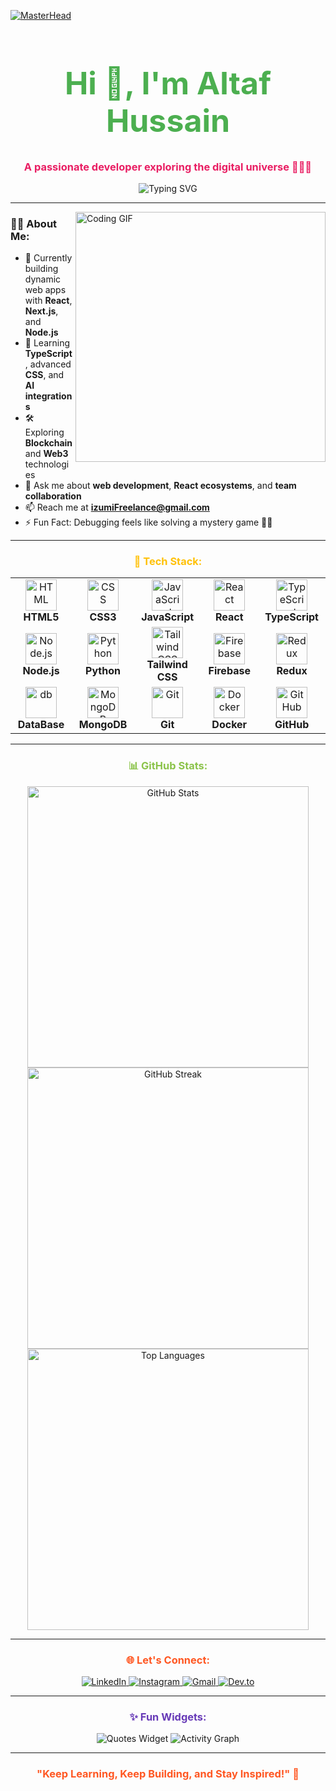 [![MasterHead](https://repository-images.githubusercontent.com/588181932/e36ec678-7984-4cdd-8e4c-a3932772ff8e)](https://www.linkedin.com/in/altaf-hussain-325967324)

<h1 align="center" style="font-size: 50px; color: #4CAF50;">Hi 👋, I'm Altaf Hussain</h1>
<h3 align="center" style="color: #E91E63;">A passionate developer exploring the digital universe 🐱‍👤🌌</h3>

<div align="center">
  <img src="https://readme-typing-svg.demolab.com?font=Fira+Code&size=22&duration=4000&pause=500&color=4CAF50&width=450&lines=Full-Stack+Web+Developer;Tech+Enthusiast;Lifelong+Learner;Open+to+Collaboration;Problem+Solver" alt="Typing SVG" />
</div>

---

<img align="right" src="https://media1.giphy.com/media/v1.Y2lkPTc5MGI3NjExOTFqaXg2aDhvOWRiajJjcjdteGhiaHp5czQzYmZmYTFuNGFvZmExdSZlcD12MV9pbnRlcm5hbF9naWZfYnlfaWQmY3Q9Zw/wLNuW1tCKRiPmDV5Y4/giphy.webp" alt="Coding GIF" width="400" />

### 👨‍💻 About Me:
- 🔭 Currently building dynamic web apps with **React**, **Next.js**, and **Node.js**  
- 🌱 Learning **TypeScript**, advanced **CSS**, and **AI integrations**  
- 🛠️ Exploring **Blockchain** and **Web3** technologies  
- 💬 Ask me about **web development**, **React ecosystems**, and **team collaboration**  
- 📫 Reach me at **izumiFreelance@gmail.com**  
- ⚡ Fun Fact: Debugging feels like solving a mystery game 🕵️‍♂️  

---

<div align="center">
  <h3 style="color: #FFC107;">🚀 Tech Stack:</h3>
  <table>
    <tr>
      <td align="center" width="130">
        <img src="https://cdn.worldvectorlogo.com/logos/html-1.svg" alt="HTML" width="50" height="50" />
        <br><b>HTML5</b>
      </td>
      <td align="center" width="130">
        <img src="https://cdn.worldvectorlogo.com/logos/css-3.svg" alt="CSS" width="50" height="50" />
        <br><b>CSS3</b>
      </td>
      <td align="center" width="130">
        <img src="https://cdn.worldvectorlogo.com/logos/javascript-1.svg" alt="JavaScript" width="50" height="50" />
        <br><b>JavaScript</b>
      </td>
      <td align="center" width="130">
        <img src="https://cdn.worldvectorlogo.com/logos/react-2.svg" alt="React" width="50" height="50" />
        <br><b>React</b>
      </td>
      <td align="center" width="130">
        <img src="https://cdn.worldvectorlogo.com/logos/typescript.svg" alt="TypeScript" width="50" height="50" />
        <br><b>TypeScript</b>
      </td>
    </tr>
    <tr>
      <td align="center" width="130">
        <img src="https://cdn.worldvectorlogo.com/logos/nodejs-1.svg" alt="Node.js" width="50" height="50" />
        <br><b>Node.js</b>
      </td>
      <td align="center" width="130">
        <img src="https://cdn.worldvectorlogo.com/logos/python-5.svg" alt="Python" width="50" height="50" />
        <br><b>Python</b>
      </td>
      <td align="center" width="130">
        <img src="https://cdn.worldvectorlogo.com/logos/tailwind-css-2.svg" alt="Tailwind CSS" width="50" height="50" />
        <br><b>Tailwind CSS</b>
      </td>
      <td align="center" width="130">
        <img src="https://cdn.worldvectorlogo.com/logos/firebase-1.svg" alt="Firebase" width="50" height="50" />
        <br><b>Firebase</b>
      </td>
      <td align="center" width="130">
        <img src="https://cdn.worldvectorlogo.com/logos/redux.svg" alt="Redux" width="50" height="50" />
        <br><b>Redux</b>
      </td>
    </tr>
    <tr>
      <td align="center" width="130">
        <img src="https://cdn-icons-png.freepik.com/256/17069/17069564.png?semt=ais_hybrid" alt="db" width="50" height="50" />
        <br><b>DataBase</b>
      </td>
      <td align="center" width="130">
        <img src="https://cdn.worldvectorlogo.com/logos/mongodb-icon-1.svg" alt="MongoDB" width="50" height="50" />
        <br><b>MongoDB</b>
      </td>
      <td align="center" width="130">
        <img src="https://cdn.worldvectorlogo.com/logos/git-icon.svg" alt="Git" width="50" height="50" />
        <br><b>Git</b>
      </td>
      <td align="center" width="130">
        <img src="https://cdn.worldvectorlogo.com/logos/docker.svg" alt="Docker" width="50" height="50" />
        <br><b>Docker</b>
      </td>
      <td align="center" width="130">
        <img src="https://cdn.worldvectorlogo.com/logos/github-icon.svg" alt="GitHub" width="50" height="50" />
        <br><b>GitHub</b>
      </td>
    </tr>
  </table>
</div>

---

<h3 align="center" style="color: #8BC34A;">📊 GitHub Stats:</h3>
<div align="center">
  <img src="https://github-readme-stats.vercel.app/api?username=izumifreelance&show_icons=true&theme=radical" alt="GitHub Stats" width="450" />
  <img src="https://github-readme-streak-stats.herokuapp.com/?user=izumifreelance&theme=radical" alt="GitHub Streak" width="450" />
  <img src="https://github-readme-stats.vercel.app/api/top-langs?username=izumifreelance&show_icons=true&theme=radical&layout=compact" alt="Top Languages" width="450" />
</div>

---

<h3 align="center" style="color: #FF5722;">🌐 Let's Connect:</h3>
<p align="center">
  <a href="https://www.linkedin.com/in/altaf-hussain-325967324" target="_blank">
    <img src="https://img.icons8.com/color/48/000000/linkedin.png" alt="LinkedIn" />
  </a>
  <a href="https://instagram.com/its" target="_blank">
    <img src="https://img.icons8.com/color/48/000000/instagram-new.png" alt="Instagram" />
  </a>
  <a href="mailto:izumiFreelance@gmail.com" target="_blank">
    <img src="https://img.icons8.com/color/48/000000/gmail-new.png" alt="Gmail" />
  </a>
  <a href="https://dev.to/izumifreelance" target="_blank">
    <img src="https://img.icons8.com/windows/48/000000/dev.png" alt="Dev.to" />
  </a>
</p>

---

<h3 align="center" style="color: #673AB7;">✨ Fun Widgets:</h3>
<p align="center">
  <img src="https://quotes-github-readme.vercel.app/api?type=horizontal&theme=radical" alt="Quotes Widget" />
  <img src="https://github-readme-activity-graph.vercel.app/graph?username=izumifreelance&theme=radical" alt="Activity Graph" />
</p>

---

<div align="center">
  <h3 style="color: #FF5722;">"Keep Learning, Keep Building, and Stay Inspired!" 🚀</h3>
</div>
